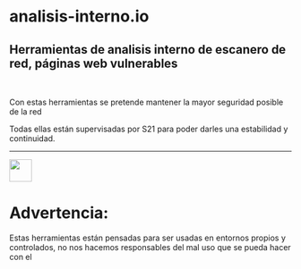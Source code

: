 # analisis-interno.io
<h2>Herramientas de analisis interno de escanero de red, páginas web vulnerables</h2>
<br>
<p>Con estas herramientas se pretende mantener la mayor seguridad posible de la red</p>
<p>Todas ellas están supervisadas por S21 para poder darles una estabilidad y continuidad.</p>
<hr>
<img src="s21-logo.png.png" width="40">
<h1>Advertencia:</h1>
<p>Estas herramientas están pensadas para ser usadas en entornos propios y controlados, no nos hacemos responsables del mal uso que se pueda hacer con el
